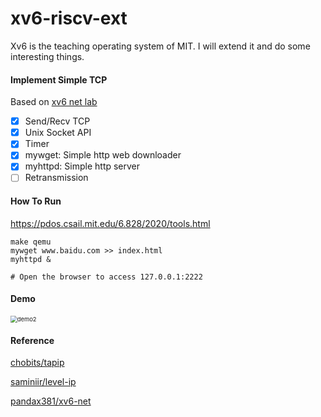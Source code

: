 # xv6-riscv-ext

Xv6 is the teaching operating system of MIT. I will extend it and do some interesting things.

#### Implement Simple TCP

Based on [xv6 net lab](https://pdos.csail.mit.edu/6.828/2020/labs/net.html)

- [x] Send/Recv TCP
- [x] Unix Socket API
- [x] Timer
- [x] mywget: Simple http web downloader
- [x] myhttpd: Simple http server
- [ ] Retransmission

#### How To Run

https://pdos.csail.mit.edu/6.828/2020/tools.html

```shell
make qemu
mywget www.baidu.com >> index.html
myhttpd &

# Open the browser to access 127.0.0.1:2222
```

#### Demo

<img src="https://whileskies-pic.oss-cn-beijing.aliyuncs.com/demo2.png" alt="demo2" style="zoom:67%;" />

#### Reference

[chobits/tapip](https://github.com/chobits/tapip)

[saminiir/level-ip](https://github.com/saminiir/level-ip)

[pandax381/xv6-net](https://github.com/pandax381/xv6-net)

